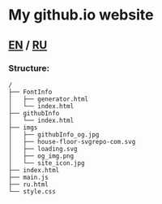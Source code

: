# My github.io website
## [EN](https://morkovka21vek.github.io/) / [RU](https://morkovka21vek.github.io/ru.html)
### Structure:
```
/
├── FontInfo
│   ├── generator.html
│   └── index.html
├── githubInfo
│   └── index.html
├── imgs
│   ├── githubInfo_og.jpg
│   ├── house-floor-svgrepo-com.svg
│   ├── loading.svg
│   ├── og_img.png
│   └── site_icon.jpg
├── index.html
├── main.js
├── ru.html
└── style.css
```
